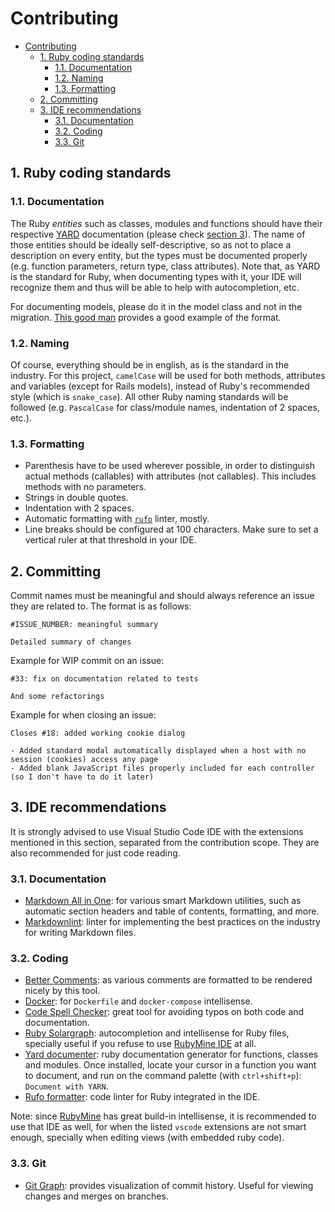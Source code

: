 # Contributing

- [Contributing](#contributing)
  - [1. Ruby coding standards](#1-ruby-coding-standards)
    - [1.1. Documentation](#11-documentation)
    - [1.2. Naming](#12-naming)
    - [1.3. Formatting](#13-formatting)
  - [2. Committing](#2-committing)
  - [3. IDE recommendations](#3-ide-recommendations)
    - [3.1. Documentation](#31-documentation)
    - [3.2. Coding](#32-coding)
    - [3.3. Git](#33-git)

## 1. Ruby coding standards

### 1.1. Documentation

The Ruby *entities* such as classes, modules and functions should have their respective [YARD](https://www.rubydoc.info/gems/yard/file/README.md) documentation (please check [section 3](#3-ide-recommendations)). The name of those entities should be ideally self-descriptive, so as not to place a description on every entity, but the types must be documented properly (e.g. function parameters, return type, class attributes). Note that, as YARD is the standard for Ruby, when documenting types with it, your IDE will recognize them and thus will be able to help with autocompletion, etc.

For documenting models, please do it in the model class and not in the migration. [This good man](https://stackoverflow.com/questions/64678789/documenting-ruby-on-rails-models-with-yard) provides a good example of the format.

### 1.2. Naming

Of course, everything should be in english, as is the standard in the industry. For this project, `camelCase` will be used for both methods, attributes and variables (except for Rails models), instead of Ruby's recommended style (which is `snake_case`). All other Ruby naming standards will be followed (e.g. `PascalCase` for class/module names, indentation of 2 spaces, etc.).

### 1.3. Formatting

- Parenthesis have to be used wherever possible, in order to distinguish actual methods (callables) with attributes (not callables). This includes methods with no parameters.
- Strings in double quotes.
- Indentation with 2 spaces.
- Automatic formatting with [`rufo`](https://github.com/ruby-formatter/rufo) linter, mostly.
- Line breaks should be configured at 100 characters. Make sure to set a vertical ruler at that threshold in your IDE.

## 2. Committing

Commit names must be meaningful and should always reference an issue they are related to. The format is as follows:

```text
#ISSUE_NUMBER: meaningful summary

Detailed summary of changes
```

Example for WIP commit on an issue:

```text
#33: fix on documentation related to tests 

And some refactorings
```

Example for when closing an issue:

```text
Closes #18: added working cookie dialog 

- Added standard modal automatically displayed when a host with no session (cookies) access any page
- Added blank JavaScript files properly included for each controller (so I don't have to do it later)
```

## 3. IDE recommendations

It is strongly advised to use Visual Studio Code IDE with the extensions mentioned in this section, separated from the contribution scope. They are also recommended for just code reading.

### 3.1. Documentation

- [Markdown All in One](https://marketplace.visualstudio.com/items?itemName=yzhang.markdown-all-in-one): for various smart Markdown utilities, such as automatic section headers and table of contents, formatting, and more.
- [Markdownlint](https://marketplace.visualstudio.com/items?itemName=DavidAnson.vscode-markdownlint): linter for implementing the best practices on the industry for writing Markdown files.

### 3.2. Coding

- [Better Comments](https://marketplace.visualstudio.com/items?itemName=aaron-bond.better-comments): as various comments are formatted to be rendered nicely by this tool.
- [Docker](https://marketplace.visualstudio.com/items?itemName=ms-azuretools.vscode-docker): for `Dockerfile` and `docker-compose` intellisense.
- [Code Spell Checker](https://marketplace.visualstudio.com/items?itemName=streetsidesoftware.code-spell-checker): great tool for avoiding typos on both code and documentation.
- [Ruby Solargraph](https://marketplace.visualstudio.com/items?itemName=castwide.solargraph): autocompletion and intellisense for Ruby files, specially useful if you refuse to use [RubyMine IDE](https://www.jetbrains.com/ruby/) at all.
- [Yard documenter](https://marketplace.visualstudio.com/items?itemName=pavlitsky.yard): ruby documentation generator for functions, classes and modules. Once installed, locate your cursor in a function you want to document, and run on the command palette (with `ctrl+shift+p`): `Document with YARN`.
- [Rufo formatter](https://marketplace.visualstudio.com/items?itemName=jnbt.vscode-rufo): code linter for Ruby integrated in the IDE.

Note: since [RubyMine](https://www.jetbrains.com/ruby/) has great build-in intellisense, it is recommended to use that IDE as well, for when the listed `vscode` extensions are not smart enough, specially when editing views (with embedded ruby code).

### 3.3. Git

- [Git Graph](https://marketplace.visualstudio.com/items?itemName=mhutchie.git-graph): provides visualization of commit history. Useful for viewing changes and merges on branches.
